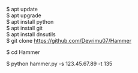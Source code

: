 $ apt update<br>
$ apt upgrade<br>
$ apt install python<br>
$ apt install git<br>
$ apt install dnsutils<br>
$ git clone https://github.com/Devrimu07/Hammer



$ cd Hammer

$ python hammer.py -s 123.45.67.89 -t 135

